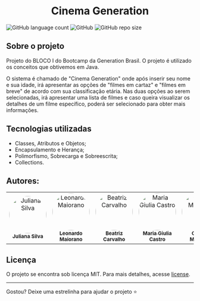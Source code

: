 <h1 align='center'>Cinema Generation</h1>


![GitHub language count](https://img.shields.io/github/languages/count/juxxnn/projetoBlocoI-generationbrasil)
![GitHub](https://img.shields.io/github/license/juxxnn/projetoBlocoI-generationbrasil)
![GitHub repo size](https://img.shields.io/github/repo-size/juxxnn/projetoBlocoI-generationbrasil)


## Sobre o projeto

Projeto do BLOCO I do Bootcamp da Generation Brasil.
O projeto é utilizado os conceitos que obtivemos em Java.


O sistema é chamado de "Cinema Generation" onde após inserir seu nome e sua idade, irá apresentar as opções de "filmes em cartaz" e "filmes em breve" de acordo com sua classificação etária. Nas duas opções ao serem selecionadas, irá apresentar uma lista de filmes e caso queira visualizar os detalhes de um filme específico, poderá ser selecionado para obter mais informações. 

## Tecnologias utilizadas 

- Classes, Atributos e Objetos; 
- Encapsulamento e Herança; 
- Polimorfismo, Sobrecarga e Sobreescrita; 
- Collections.


## Autores:

<table>
<tr>
<td align="center"><a href="https://github.com/juxxnn"><img style="border-radius: 50%;" src="https://github.com/juxxnn.png" width="100px;" alt="Juliana Silva"/><br /><sub><b>Juliana Silva</b></sub></a><br/></td>
<td align="center"><a href="https://github.com/leonardomaiorano"><img style="border-radius: 50%;" src="https://github.com/leonardomaiorano.png" width="100px;" alt="Leonardo Maiorano"/><br /><sub><b>Leonardo Maiorano</b></sub></a><br/></td> 
<td align="center"><a href="https://github.com/Biah98"><img style="border-radius: 50%;" src="https://github.com/Biah98.png" width="100px;" alt="Beatriz Carvalho"/><br /><sub><b>Beatriz Carvalho</b></sub></a><br/></td> 
<td align="center"><a href="https://github.com/GiuliaCastroo"><img style="border-radius: 50%;" src="https://github.com/GiuliaCastroo.png" width="100px;" alt="Maria Giulia Castro"/><br /><sub><b>Maria Giulia Castro</b></sub></a><br/></td>   
<td align="center"><a href="https://github.com/Gabriel-M-S"><img style="border-radius: 50%;" src="https://github.com/Gabriel-M-S.png" width="100px;" alt="Gabriel Marques"/><br /><sub><b>Gabriel Marques</b></sub></a><br/></td> 
<td align="center"><a href="https://github.com/Gui-Tadeu"><img style="border-radius: 50%;" src="https://github.com/Gui-Tadeu.png" width="100px;" alt="Guilherme Tadeu"/><br /><sub><b>Guilherme Tadeu</b></sub></a><br/></td>
</table>

## Licença

O projeto se encontra sob licença MIT. Para mais detalhes, acesse <a href="https://github.com/juxxnn/projetoBlocoI-generationbrasil/blob/main/LICENSE">license</a>.


-------------------
Gostou? Deixe uma estrelinha para ajudar o projeto ⭐



